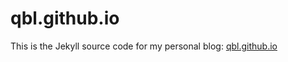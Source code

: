 # qbl.github.io

This is the Jekyll source code for my personal blog: [qbl.github.io](https://qbl.github.io/)